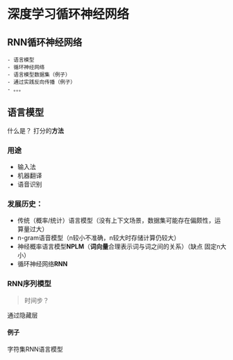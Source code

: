 # 深度学习循环神经网络

## RNN循环神经网络 
    - 语言模型
    - 循环神经网络
    - 语言模型数据集（例子）
    - 通过实践反向传播（例子）
    - 。。。

## 语言模型

什么是？ 打分的**方法**

### 用途
- 输入法
- 机器翻译
- 语音识别

### 发展历史：
- 传统（概率/统计）语言模型（没有上下文场景，数据集可能存在偏颇性，运算量过大）
- n-gram语音模型（n较小不准确，n较大时存储计算仍较大）
- 神经概率语言模型**NPLM**（**词向量**合理表示词与词之间的关系）（缺点 固定n大小）
- 循环神经网络**RNN** 

### RNN序列模型

> 时间步？

通过隐藏层

#### 例子

字符集RNN语言模型


